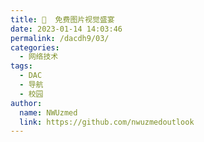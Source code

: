 ```yaml
---
title: 🌆  免费图片视觉盛宴
date: 2023-01-14 14:03:46
permalink: /dacdh9/03/
categories: 
  - 网络技术
tags: 
  - DAC
  - 导航
  - 校园
author: 
  name: NWUzmed
  link: https://github.com/nwuzmedoutlook
---
```


<ClientOnly>
  <Card :cardData="cardData0" :cardListSize=4 carTitlColor="#000" carHoverColor="#000" />
</ClientOnly>

<script>
export default {
  data() {
    return {
      cardData0: [
{id: "0", cardSrc: "https://airpano.org.cn/", cardImgSrc: "https://api.xinac.net/icon/?url=https://airpano.org.cn/", cardName: "360°航拍全景", cardContent: "全球360°虚拟游览，地球上最有趣的地方照片",},
{cardSrc: "https://www.zhijianshang.com/", cardImgSrc: "https://api.xinac.net/icon/?url=https://www.zhijianshang.com/", cardName: "指尖上", cardContent: "全球全景360VR",},
{cardSrc: "https://openi.nlm.nih.gov/", cardImgSrc: "https://api.xinac.net/icon/?url=https://openi.nlm.nih.gov/", cardName: "Openi", cardContent: "Open Access Biomedical Image Search Engine",},
{cardSrc: "https://www.beautifulchemistry.net/home-cn/", cardImgSrc: "https://api.xinac.net/icon/?url=https://www.beautifulchemistry.net/home-cn/", cardName: "美丽化学", cardContent: "将化学之美带给公众",},
{cardSrc: "http://envisioningchemistry.cn/", cardImgSrc: "https://api.xinac.net/icon/?url=http://envisioningchemistry.cn/", cardName: "重现化学", cardContent: "“美丽化学”项目的续集",},
{cardSrc: "https://www.logosc.cn/so/", cardImgSrc: "https://api.xinac.net/icon/?url=https://www.logosc.cn/so/", cardName: "搜图神器", cardContent: "免费版权图片一键搜索",},
{cardSrc: "https://www.skypixel.com/", cardImgSrc: "https://api.xinac.net/icon/?url=https://www.skypixel.com/", cardName: "天空之城", cardContent: "全球航拍爱好者和专业摄影师的作品社区",},
{cardSrc: "https://www.freeimages.com/cn#", cardImgSrc: "https://api.xinac.net/icon/?url=https://www.freeimages.com/cn#", cardName: "FreeImages", cardContent: "探索 300,000 多张免费素材和免版税图像",},
{cardSrc: "https://pixabay.com/zh/", cardImgSrc: "https://api.xinac.net/icon/?url=https://pixabay.com/zh/", cardName: "Pixabay", cardContent: "超过1.9百万张正版优质图片和视频素材",},
{cardSrc: "https://wallhaven.cc/", cardImgSrc: "https://api.xinac.net/icon/?url=https://wallhaven.cc/", cardName: "wallhaven", cardContent: "Awesome Wallpapers",},
{cardSrc: "https://www.wallpaperup.com/", cardImgSrc: "https://api.xinac.net/icon/?url=https://www.wallpaperup.com/", cardName: "WallpaperUP", cardContent: "Popular wallpapers",},
{cardSrc: "https://www.pexels.com/zh-cn/", cardImgSrc: "https://api.xinac.net/icon/?url=https://www.pexels.com/zh-cn/", cardName: "Pexels", cardContent: "免费素材图片",},
{cardSrc: "https://www.veer.com/", cardImgSrc: "https://api.xinac.net/icon/?url=https://www.veer.com/", cardName: "Veer图库", cardContent: "正版商业高清图片素材网站",},
{cardSrc: "https://unsplash.com/", cardImgSrc: "https://api.xinac.net/icon/?url=https://unsplash.com/", cardName: "Unsplash", cardContent: "Beautiful Free Images & Pictures",},
{cardSrc: "https://bz.zzzmh.cn/", cardImgSrc: "https://api.xinac.net/icon/?url=https://bz.zzzmh.cn/", cardName: "极简壁纸", cardContent: "海量电脑桌面壁纸美图_4K超高清_最潮壁纸网站",},
{cardSrc: "https://www.ssyer.com/", cardImgSrc: "https://api.xinac.net/icon/?url=https://www.ssyer.com/", cardName: "沙沙野", cardContent: "让作品遇见全世界",},
{cardSrc: "https://www.videezy.com/", cardImgSrc: "https://api.xinac.net/icon/?url=https://www.videezy.com/", cardName: "Videezy", cardContent: "Free Stock Footage Videos, 4k After Effects Templates and More!",},
{cardSrc: "https://www.brusheezy.com/", cardImgSrc: "https://api.xinac.net/icon/?url=https://www.brusheezy.com/", cardName: "Brusheezy", cardContent: "Free Photoshop Brushes",},
{cardSrc: "https://mixkit.co/", cardImgSrc: "https://api.xinac.net/icon/?url=https://mixkit.co/", cardName: "Mixkit", cardContent: "Awesome free assets for your next video project",},
{cardSrc: "https://visualhunt.com/", cardImgSrc: "https://api.xinac.net/icon/?url=https://visualhunt.com/", cardName: "VisualHunt", cardContent: "Creative Commons Photos",},
{cardSrc: "http://streetwill.co/", cardImgSrc: "https://api.xinac.net/icon/?url=http://streetwill.co/", cardName: "Streetwill", cardContent: "Free Hi-Res Photos.",},
{cardSrc: "https://magdeleine.co/browse/", cardImgSrc: "https://api.xinac.net/icon/?url=https://magdeleine.co/browse/", cardName: "Magdeleine", cardContent: "Free high-quality stock photos for your inspiration",},
{cardSrc: "https://cupcake.nilssonlee.se/", cardImgSrc: "https://api.xinac.net/icon/?url=https://cupcake.nilssonlee.se/", cardName: "Cupcake", cardContent: "Royalty free images for commercial use",},
{cardSrc: "http://trunklog.com/", cardImgSrc: "https://api.xinac.net/icon/?url=http://trunklog.com/", cardName: "Trunklog", cardContent: "Random stuff and Stock photos",},
{cardSrc: "https://www.photock.jp/", cardImgSrc: "https://api.xinac.net/icon/?url=https://www.photock.jp/", cardName: "フリー写真素材フォトック", cardContent: "無料・商用利用可・クレジット表記不要",},
{cardSrc: "https://www.everypixel.com/", cardImgSrc: "https://api.xinac.net/icon/?url=https://www.everypixel.com/", cardName: "Everypixel", cardContent: "Stock Image Search Engine - More Than 50 Best Sources",},
{cardSrc: "http://pngimg.com/", cardImgSrc: "https://api.xinac.net/icon/?url=http://pngimg.com/", cardName: "PNG images", cardContent: "100 000+ Free PNG images",},
{cardSrc: "https://www.foodiesfeed.com/", cardImgSrc: "https://api.xinac.net/icon/?url=https://www.foodiesfeed.com/", cardName: "iStock", cardContent: "Food Pictures • Foodiesfeed • Free Food Photos",},
{cardSrc: "https://kaboompics.com/", cardImgSrc: "https://api.xinac.net/icon/?url=https://kaboompics.com/", cardName: "Kaboompics", cardContent: "Free stock photos",},
{cardSrc: "https://www.lifeofpix.com/", cardImgSrc: "https://api.xinac.net/icon/?url=https://www.lifeofpix.com/", cardName: "Life of Pix", cardContent: "Free high resolution photography",},
{cardSrc: "https://moveast.me/", cardImgSrc: "https://api.xinac.net/icon/?url=https://moveast.me/", cardName: "Moveast", cardContent: "free high quality photos",},
{cardSrc: "https://travelcoffeebook.com/", cardImgSrc: "https://api.xinac.net/icon/?url=https://travelcoffeebook.com/", cardName: "travelcoffeebook", cardContent: "Sharing beautiful travel moments",},
{cardSrc: "https://fancycrave.com/", cardImgSrc: "https://api.xinac.net/icon/?url=https://fancycrave.com/", cardName: "Fancycrave", cardContent: "Make Your Freelancing Life Easier.",},
{cardSrc: "https://gratisography.com/", cardImgSrc: "https://api.xinac.net/icon/?url=https://gratisography.com/", cardName: "Gratisography", cardContent: "Free High Resolution Stock Photos and Images",},
{cardSrc: "http://www.designerspics.com/", cardImgSrc: "https://api.xinac.net/icon/?url=http://www.designerspics.com/", cardName: "DesignersPics", cardContent: "Free Photographs for your commercial and personal works",},
{cardSrc: "https://picjumbo.com/", cardImgSrc: "https://api.xinac.net/icon/?url=https://picjumbo.com/", cardName: "picjumbo", cardContent: "Free Stock Photos",},
{cardSrc: "https://stokpic.com/", cardImgSrc: "https://api.xinac.net/icon/?url=https://stokpic.com/", cardName: "stokpic", cardContent: "Unlimited Royalty Free stock photos and images For Commercial use",},
{cardSrc: "https://jeshoots.com/", cardImgSrc: "https://api.xinac.net/icon/?url=https://jeshoots.com/", cardName: "JESHOOTS", cardContent: "Free Stock Photos",},
{cardSrc: "https://en.freejpg.com.ar/", cardImgSrc: "https://api.xinac.net/icon/?url=https://en.freejpg.com.ar/", cardName: "Free Images Bank", cardContent: "Free Image Search",},
{cardSrc: "https://barnimages.com/", cardImgSrc: "https://api.xinac.net/icon/?url=https://barnimages.com/", cardName: "Barnimages", cardContent: "Beautiful Free Photos for Everyone",},
{cardSrc: "https://stocksnap.io/", cardImgSrc: "https://api.xinac.net/icon/?url=https://stocksnap.io/", cardName: "StockSnap", cardContent: "Free Stock Photos (CC0)",},
{cardSrc: "https://www.goodfreephotos.com/", cardImgSrc: "https://api.xinac.net/icon/?url=https://www.goodfreephotos.com/", cardName: "Free Images", cardContent: "Free Photos",},
{cardSrc: "https://www.stockvault.net/", cardImgSrc: "https://api.xinac.net/icon/?url=https://www.stockvault.net/", cardName: "Stockvault", cardContent: "Free Stock Photos | Free Images and Vectors",},
{cardSrc: "http://thestocks.im/", cardImgSrc: "https://api.xinac.net/icon/?url=http://thestocks.im/", cardName: "The Stocks 2", cardContent: "Best royalty free stock photos, videos, mockups, icons and fonts!",},
{cardSrc: "https://publicdomainarchive.com/", cardImgSrc: "https://api.xinac.net/icon/?url=https://publicdomainarchive.com/", cardName: "Free Stock Photos", cardContent: "Vintage and Modern Free Public Domain Images Archive Download - Public Domain Images",},
{cardSrc: "https://allthefreestock.com/", cardImgSrc: "https://api.xinac.net/icon/?url=https://allthefreestock.com/", cardName: "AllTheFreeStock.com", cardContent: "Free Stock Images & Videos",},
{cardSrc: "https://wallpaperhub.app/", cardImgSrc: "https://api.xinac.net/icon/?url=https://wallpaperhub.app/", cardName: "WallpaperHub", cardContent: "Free wallpapers for your PC, phone and tablet",},
{cardSrc: "https://backiee.com/", cardImgSrc: "https://api.xinac.net/icon/?url=https://backiee.com/", cardName: "backiee", cardContent: "Free Ultra HD wallpaper platform",},
{cardSrc: "https://www.gtmm.net/", cardImgSrc: "https://api.xinac.net/icon/?url=https://www.gtmm.net/", cardName: "gtmm图片大全网", cardContent: "性感图片与风景、卡通、车模、明星写真分享",},
      ],
    };
  },
};
</script>
